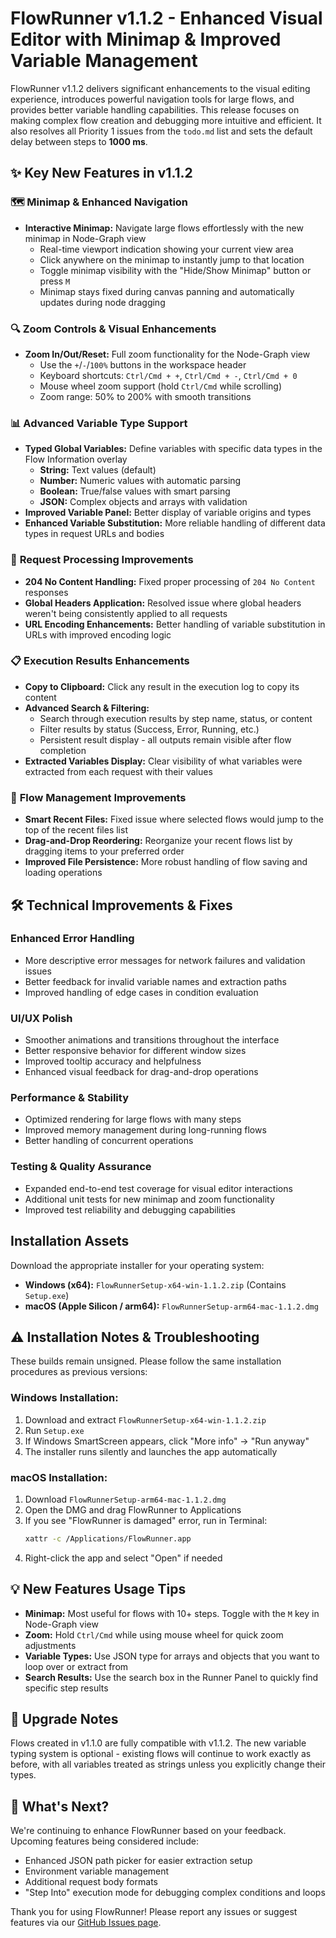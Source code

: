 # FlowRunner v1.1.2 - Enhanced Visual Editor with Minimap & Improved Variable Management

FlowRunner v1.1.2 delivers significant enhancements to the visual editing experience, introduces powerful navigation tools for large flows, and provides better variable handling capabilities. This release focuses on making complex flow creation and debugging more intuitive and efficient. It also resolves all Priority&nbsp;1 issues from the `todo.md` list and sets the default delay between steps to **1000&nbsp;ms**.

## ✨ Key New Features in v1.1.2

### 🗺️ **Minimap & Enhanced Navigation**
*   **Interactive Minimap:** Navigate large flows effortlessly with the new minimap in Node-Graph view
    *   Real-time viewport indication showing your current view area
    *   Click anywhere on the minimap to instantly jump to that location
    *   Toggle minimap visibility with the "Hide/Show Minimap" button or press `M`
    *   Minimap stays fixed during canvas panning and automatically updates during node dragging

### 🔍 **Zoom Controls & Visual Enhancements**
*   **Zoom In/Out/Reset:** Full zoom functionality for the Node-Graph view
    *   Use the `+`/`-`/`100%` buttons in the workspace header
    *   Keyboard shortcuts: `Ctrl/Cmd + +`, `Ctrl/Cmd + -`, `Ctrl/Cmd + 0`
    *   Mouse wheel zoom support (hold `Ctrl/Cmd` while scrolling)
    *   Zoom range: 50% to 200% with smooth transitions

### 📊 **Advanced Variable Type Support**
*   **Typed Global Variables:** Define variables with specific data types in the Flow Information overlay
    *   **String:** Text values (default)
    *   **Number:** Numeric values with automatic parsing
    *   **Boolean:** True/false values with smart parsing
    *   **JSON:** Complex objects and arrays with validation
*   **Improved Variable Panel:** Better display of variable origins and types
*   **Enhanced Variable Substitution:** More reliable handling of different data types in request URLs and bodies

### 🔧 **Request Processing Improvements**
*   **204 No Content Handling:** Fixed proper processing of `204 No Content` responses
*   **Global Headers Application:** Resolved issue where global headers weren't being consistently applied to all requests
*   **URL Encoding Enhancements:** Better handling of variable substitution in URLs with improved encoding logic

### 📋 **Execution Results Enhancements**
*   **Copy to Clipboard:** Click any result in the execution log to copy its content
*   **Advanced Search & Filtering:** 
    *   Search through execution results by step name, status, or content
    *   Filter results by status (Success, Error, Running, etc.)
    *   Persistent result display - all outputs remain visible after flow completion
*   **Extracted Variables Display:** Clear visibility of what variables were extracted from each request with their values

### 📁 **Flow Management Improvements**
*   **Smart Recent Files:** Fixed issue where selected flows would jump to the top of the recent files list
*   **Drag-and-Drop Reordering:** Reorganize your recent flows list by dragging items to your preferred order
*   **Improved File Persistence:** More robust handling of flow saving and loading operations

## 🛠️ Technical Improvements & Fixes

### **Enhanced Error Handling**
*   More descriptive error messages for network failures and validation issues
*   Better feedback for invalid variable names and extraction paths
*   Improved handling of edge cases in condition evaluation

### **UI/UX Polish**
*   Smoother animations and transitions throughout the interface
*   Better responsive behavior for different window sizes
*   Improved tooltip accuracy and helpfulness
*   Enhanced visual feedback for drag-and-drop operations

### **Performance & Stability**
*   Optimized rendering for large flows with many steps
*   Improved memory management during long-running flows
*   Better handling of concurrent operations

### **Testing & Quality Assurance**
*   Expanded end-to-end test coverage for visual editor interactions
*   Additional unit tests for new minimap and zoom functionality
*   Improved test reliability and debugging capabilities

## Installation Assets

Download the appropriate installer for your operating system:

*   **Windows (x64):** `FlowRunnerSetup-x64-win-1.1.2.zip` (Contains `Setup.exe`)
*   **macOS (Apple Silicon / arm64):** `FlowRunnerSetup-arm64-mac-1.1.2.dmg`

## ⚠️ Installation Notes & Troubleshooting

These builds remain unsigned. Please follow the same installation procedures as previous versions:

### **Windows Installation:**
1. Download and extract `FlowRunnerSetup-x64-win-1.1.2.zip`
2. Run `Setup.exe` 
3. If Windows SmartScreen appears, click "More info" → "Run anyway"
4. The installer runs silently and launches the app automatically

### **macOS Installation:**
1. Download `FlowRunnerSetup-arm64-mac-1.1.2.dmg`
2. Open the DMG and drag FlowRunner to Applications
3. If you see "FlowRunner is damaged" error, run in Terminal:
   ```bash
   xattr -c /Applications/FlowRunner.app
   ```
4. Right-click the app and select "Open" if needed

## 💡 New Features Usage Tips

- **Minimap:** Most useful for flows with 10+ steps. Toggle with the `M` key in Node-Graph view
- **Zoom:** Hold `Ctrl/Cmd` while using mouse wheel for quick zoom adjustments
- **Variable Types:** Use JSON type for arrays and objects that you want to loop over or extract from
- **Search Results:** Use the search box in the Runner Panel to quickly find specific step results

## 🔄 Upgrade Notes

Flows created in v1.1.0 are fully compatible with v1.1.2. The new variable typing system is optional - existing flows will continue to work exactly as before, with all variables treated as strings unless you explicitly change their types.

## 🚀 What's Next?

We're continuing to enhance FlowRunner based on your feedback. Upcoming features being considered include:

- Enhanced JSON path picker for easier extraction setup
- Environment variable management
- Additional request body formats
- "Step Into" execution mode for debugging complex conditions and loops

Thank you for using FlowRunner! Please report any issues or suggest features via our [GitHub Issues page](https://github.com/Radware/FlowRunner/issues).